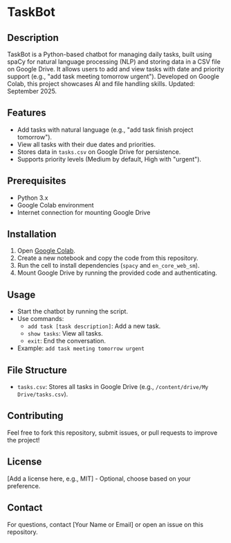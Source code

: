 # TaskBot

## Description
TaskBot is a Python-based chatbot for managing daily tasks, built using spaCy for natural language processing (NLP) and storing data in a CSV file on Google Drive. It allows users to add and view tasks with date and priority support (e.g., "add task meeting tomorrow urgent"). Developed on Google Colab, this project showcases AI and file handling skills. Updated: September 2025.

## Features
- Add tasks with natural language (e.g., "add task finish project tomorrow").
- View all tasks with their due dates and priorities.
- Stores data in `tasks.csv` on Google Drive for persistence.
- Supports priority levels (Medium by default, High with "urgent").

## Prerequisites
- Python 3.x
- Google Colab environment
- Internet connection for mounting Google Drive

## Installation
1. Open [Google Colab](https://colab.research.google.com).
2. Create a new notebook and copy the code from this repository.
3. Run the cell to install dependencies (`spacy` and `en_core_web_sm`).
4. Mount Google Drive by running the provided code and authenticating.

## Usage
- Start the chatbot by running the script.
- Use commands:
  - `add task [task description]`: Add a new task.
  - `show tasks`: View all tasks.
  - `exit`: End the conversation.
- Example: `add task meeting tomorrow urgent`

## File Structure
- `tasks.csv`: Stores all tasks in Google Drive (e.g., `/content/drive/My Drive/tasks.csv`).

## Contributing
Feel free to fork this repository, submit issues, or pull requests to improve the project!

## License
[Add a license here, e.g., MIT] - Optional, choose based on your preference.

## Contact
For questions, contact [Your Name or Email] or open an issue on this repository.
